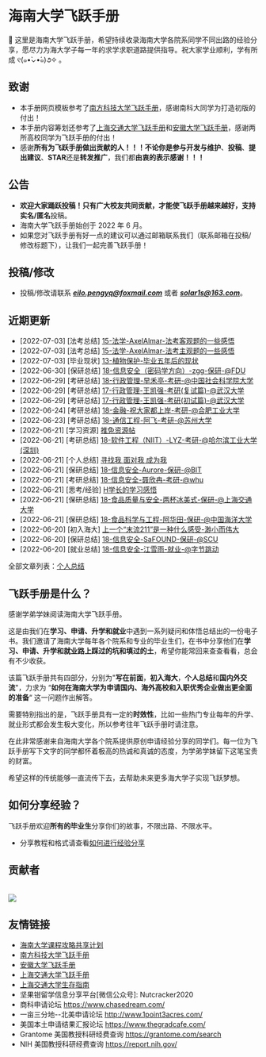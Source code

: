 # 海南大学飞跃手册

👋 这里是海南大学飞跃手册，希望持续收录海南大学各院系同学不同出路的经验分享，愿尽力为海大学子每一年的求学求职道路提供指导。祝大家学业顺利，学有所成 ୧(๑•̀⌄•́๑)૭✧ 。

## 致谢

- 本手册网页模板参考了[南方科技大学飞跃手册](https://sustech-application.com/#/)，感谢南科大同学为打造初版的付出！
- 本手册内容筹划还参考了[上海交通大学飞跃手册](https://survivesjtu.github.io/SJTU-Application/#/)和[安徽大学飞跃手册](https://www.ahu.wiki/#/)，感谢两所高校同学为飞跃手册的付出！
- 感谢**所有为飞跃手册做出贡献的人！！！**不论你是参与**开发与维护**、**投稿**、**提出建议**、**STAR**还是**转发推广**，我们都**由衷的表示感谢！！！**

## 公告

- **欢迎大家踊跃投稿！**只有广大校友共同贡献，才能使飞跃手册越来越好，支持**实名/匿名**投稿。
- 海南大学飞跃手册始创于 2022 年 6 月。
- 如果您对飞跃手册有好一点的建议可以通过邮箱联系我们（联系邮箱在投稿/修改标题下），让我们一起完善飞跃手册！

## 投稿/修改

- 投稿/修改请联系 [**_eilo.pengyq@foxmail.com_**](mailto:eilo.pengyq@foxmail.com) 或者 [**_solar1s@163.com_**](mailto:solar1s@163.com)。

## 近期更新

<!-- recent-update-start -->
- [2022-07-03] [法考总结] [15-法学-AxelAlmar-法考客观题的一些感悟](https://zhuanlan.zhihu.com/p/45610719?utm_source=wechat_session&utm_medium=social&utm_oi=997200635032301568&utm_campaign=shareopn)
- [2022-07-03] [法考总结] [15-法学-AxelAlmar-法考主观题的一些感悟](https://zhuanlan.zhihu.com/p/54068198)
- [2022-07-03] [毕业现状] [13-植物保护-毕业五年后的现状](https://www.bilibili.com/video/BV1nY4y1n7NE)
- [2022-06-30] [保研总结] [18-信息安全（密码学方向）-zgg-保研-@FDU](personal-summary/cse/18-信息安全（密码学方向）-zgg-保研-@fdu.md)
- [2022-06-29] [考研总结] [18-行政管理-早禾亭-考研-@中国社会科学院大学](personal-summary/gongguan/18-行政管理-早禾亭-考研-@中国社会科学院大学.md)
- [2022-06-29] [考研总结] [17-行政管理-王凯强-考研(复试篇)-@武汉大学](https://zhuanlan.zhihu.com/p/450339848?utm_source=wechat_session&utm_medium=social&utm_oi=997200635032301568&utm_campaign=shareopn)
- [2022-06-29] [考研总结] [17-行政管理-王凯强-考研(初试篇)-@武汉大学](https://zhuanlan.zhihu.com/p/361687473?utm_source=wechat_session&utm_medium=social&utm_oi=997200635032301568&utm_campaign=shareopn)
- [2022-06-24] [考研总结] [18-金融-祝大家都上岸-考研-@合肥工业大学](personal-summary/jingji/18-金融-祝大家都上岸-考研-@合肥工业大学.md)
- [2022-06-23] [考研总结] [18-通信工程-阿飞-考研-@苏州大学](https://zhuanlan.zhihu.com/p/492633325)
- [2022-06-21] [学习资源] [推免资源帖](first-sight/study/推免资源帖.md)
- [2022-06-21] [考研总结] [18-软件工程（NIIT）-LYZ-考研-@哈尔滨工业大学(深圳)](https://zhuanlan.zhihu.com/p/498009692?utm_source=wechat_session&utm_medium=social&utm_oi=993920704961724416&utm_content=group3_article&utm_campaign=shareopn)
- [2022-06-21] [个人总结] [寻找我 面对我 成为我](https://www.yuque.com/docs/share/d32e755d-0a33-45a0-aadc-637da0d564e9?#)
- [2022-06-21] [保研总结] [18-信息安全-Aurore-保研-@BIT](personal-summary/cse/18-信息安全-Aurore-保研-@BIT.md)
- [2022-06-21] [考研总结] [18-信息安全-聂欣冉-考研-@whu](personal-summary/cse/18-信息安全-聂欣冉-考研-@WHU.md)
- [2022-06-21] [思考/经验] [H学长的学习感悟](personal-summary/cse/H学长的学习感悟.md)
- [2022-06-21] [保研总结] [18-食品质量与安全-两杯冰美式-保研-@上海交通大学](personal-summary/shipin/18-食品质量与安全-两杯冰美式-保研-@上海交通大学.md)
- [2022-06-21] [保研总结] [18-食品科学与工程-阿华田-保研-@中国海洋大学](personal-summary/shipin/18-食品科学与工程-阿华田-保研-@中国海洋大学.md)
- [2022-06-20] [初入海大] [上一个“末流211”是一种什么感受-渺小而伟大](first-sight/life/上一个“末流211”是一种什么感受—渺小而伟大.md)
- [2022-06-20] [保研总结] [18-信息安全-SaFOUND-保研-@SCU](personal-summary/cse/18-信息安全-SaFOUND-保研-@SCU.md)
- [2022-06-20] [就业总结] [18-信息安全-江雪雨-就业-@字节跳动](personal-summary/cse/18-信息安全-江雪雨-就业-@字节跳动.md)

<!-- recent-update-end -->

全部文章列表：[个人总结](/personal-summary/README.md)

## 飞跃手册是什么？

感谢学弟学妹阅读海南大学飞跃手册。

这是由我们在**学习、申请、升学和就业**中遇到一系列疑问和体悟总结出的一份电子书。我们邀请了海南大学每年各个院系和专业的毕业生们，在书中分享他们在**学习、申请、升学和就业路上踩过的坑和填过的土**，希望你能常回来查查看看，总会有不少收获。

该篇飞跃手册共有四部分，分别为"**写在前面**，**初入海大**，**个人总结**和**国内外交流**"，力求为 “**如何在海南大学为申请国内、海外高校和入职优秀企业做出更全面的准备**“ 这一问题作出解答。

需要特别指出的是，飞跃手册具有一定的**时效性**，比如一些热门专业每年的升学、就业形式都会发生极大变化，所以参考往年飞跃手册时请注意。

在此非常感谢来自海南大学各个院系提供原创申请经验分享的同学们。每一位为飞跃手册写下文字的同学都怀着极高的热诚和真诚的态度，为学弟学妹留下这笔宝贵的财富。

希望这样的传统能够一直流传下去，去帮助未来更多海大学子实现飞跃梦想。

## 如何分享经验？

飞跃手册欢迎**所有的毕业生**分享你们的故事，不限出路、不限水平。

- 分享教程和格式请查看[如何进行经验分享](about-contribution.md)

## 贡献者

<a href="https://github.com/Hainanu-Application/Hainanu-Application.github.io/graphs/contributors">
  <br>
<img src="https://contributors-img.web.app/image?repo=Hainanu-Application/Hainanu-Application.github.io" /></a>

## 友情链接

- [海南大学课程攻略共享计划](https://www.bj-yan.top/hainanu-course-comments/)
- [南方科技大学飞跃手册](https://sustech-application.com/#/)
- [安徽大学飞跃手册](https://www.ahu.wiki/#/)
- [上海交通大学飞跃手册](https://survivesjtu.github.io/SJTU-Application/#/)
- [上海交通大学生存指南](https://survivesjtu.gitbook.io/survivesjtumanual/)
- 坚果钳留学信息分享平台\[微信公众号\]: Nutcracker2020
- 商科申请论坛 https://www.chasedream.com/
- 一亩三分地--北美申请论坛 http://www.1point3acres.com/
- 美国本土申请结果汇报论坛 https://www.thegradcafe.com/
- Grantome 美国教授科研经费查询 https://grantome.com/search
- NIH 美国教授科研经费查询 https://report.nih.gov/

